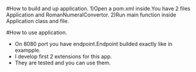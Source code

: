 #How to build and up application.
1)Open a pom.xml inside.You have 2 files Application and RomanNumeralConvertor.
2)Run main function inside Application class and file.

#How to use application.
- On 8080 port you have endpoint.Endpoint builded exactly like in exampple.
- I develop first 2 extensions for this app.
- They are tested and you can use them.